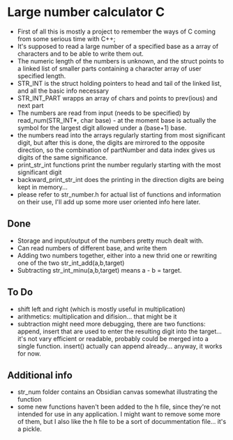 # Large number calculator C

- First of all this is mostly a project to remember the ways of C coming from some serious time with C++;  
- It's supposed to read a large number of a specified base as a array of characters and to be able to write them out.  
- The numeric length of the numbers is unknown, and the struct points to a linked list of smaller parts containing a character array of user specified length.   
- STR_INT is the struct holding pointers to head and tail of the linked list, and all the basic info necessary
- STR_INT_PART wrapps an array of chars and points to prev(ious) and next part
- The numbers are read from input (needs to be specified) by read_num(STR_INT*, char base) - at the moment base is actually the symbol for the largest digit allowed under a (base+1) base.
- the numbers read into the arrays regularly starting from most significant digit, but after this is done, the digits are mirrored to the opposite direction, so the combination of partNumber and data index gives us digits of the same significance.
- print_str_int functions print the number regularly starting with the most significant digit
- backward_print_str_int does the printing in the direction digits are being kept in memory...
- please refer to str_number.h for actual list of functions and information on their use, I'll add up some more user oriented info here later.

## Done

- Storage and input/output of the numbers pretty much dealt with. 
- Can read numbers of different base, and write them  
- Adding two numbers together, either into a new thrid one or rewriting one of the two str_int_add(a,b,target)  
- Subtracting str_int_minu(a,b,target) means a - b = target.

## To Do

- shift left and right (which is mostly useful in multiplication)
- arithmetics: multiplication and difision... that might be it
- subtraction might need more debugging, there are two functions: append, insert that are used to enter the resulting digit into the target... it's not vary efficient or readable, probably could be merged into a single function. insert() actually can append already... anyway, it works for now.

## Additional info

- str_num folder contains an Obsidian canvas somewhat illustrating the function
- some new functions haven't been added to the h file, since they're not intended for use in any application. I might want to remove some more of them, but I also like the h file to be a sort of docummentation file... it's a pickle.
